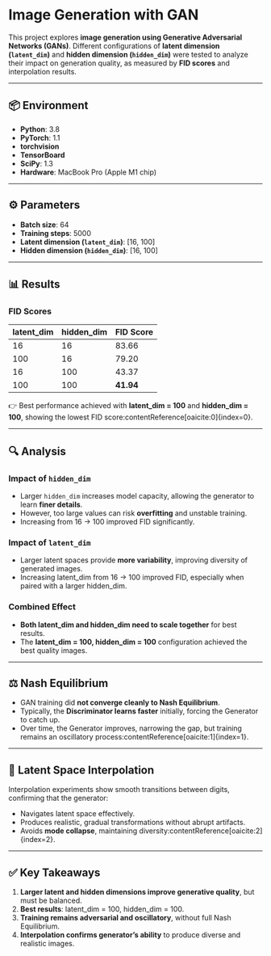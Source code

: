 # Image Generation with GAN

This project explores **image generation using Generative Adversarial Networks (GANs)**. Different configurations of **latent dimension (`latent_dim`)** and **hidden dimension (`hidden_dim`)** were tested to analyze their impact on generation quality, as measured by **FID scores** and interpolation results.

---

## 📦 Environment

- **Python**: 3.8  
- **PyTorch**: 1.1  
- **torchvision**  
- **TensorBoard**  
- **SciPy**: 1.3  
- **Hardware**: MacBook Pro (Apple M1 chip)  

---

## ⚙️ Parameters

- **Batch size**: 64  
- **Training steps**: 5000  
- **Latent dimension (`latent_dim`)**: [16, 100]  
- **Hidden dimension (`hidden_dim`)**: [16, 100]  

---

## 📊 Results

### FID Scores

| latent_dim | hidden_dim | FID Score |
|------------|------------|-----------|
| 16         | 16         | 83.66 |
| 100        | 16         | 79.20 |
| 16         | 100        | 43.37 |
| 100        | 100        | **41.94** |

👉 Best performance achieved with **latent_dim = 100** and **hidden_dim = 100**, showing the lowest FID score:contentReference[oaicite:0]{index=0}.  

---

## 🔍 Analysis

### Impact of `hidden_dim`
- Larger `hidden_dim` increases model capacity, allowing the generator to learn **finer details**.  
- However, too large values can risk **overfitting** and unstable training.  
- Increasing from 16 → 100 improved FID significantly.  

### Impact of `latent_dim`
- Larger latent spaces provide **more variability**, improving diversity of generated images.  
- Increasing latent_dim from 16 → 100 improved FID, especially when paired with a larger hidden_dim.  

### Combined Effect
- **Both latent_dim and hidden_dim need to scale together** for best results.  
- The **latent_dim = 100, hidden_dim = 100** configuration achieved the best quality images.  

---

## ⚖️ Nash Equilibrium

- GAN training did **not converge cleanly to Nash Equilibrium**.  
- Typically, the **Discriminator learns faster** initially, forcing the Generator to catch up.  
- Over time, the Generator improves, narrowing the gap, but training remains an oscillatory process:contentReference[oaicite:1]{index=1}.  

---

## 🔄 Latent Space Interpolation

Interpolation experiments show smooth transitions between digits, confirming that the generator:  
- Navigates latent space effectively.  
- Produces realistic, gradual transformations without abrupt artifacts.  
- Avoids **mode collapse**, maintaining diversity:contentReference[oaicite:2]{index=2}.  

---

## ✅ Key Takeaways

1. **Larger latent and hidden dimensions improve generative quality**, but must be balanced.  
2. **Best results**: latent_dim = 100, hidden_dim = 100.  
3. **Training remains adversarial and oscillatory**, without full Nash Equilibrium.  
4. **Interpolation confirms generator’s ability** to produce diverse and realistic images.  
